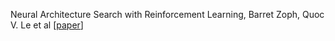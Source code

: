 Neural Architecture Search with Reinforcement Learning, Barret Zoph, Quoc V. Le et al [[paper](https://arxiv.org/1578)]
